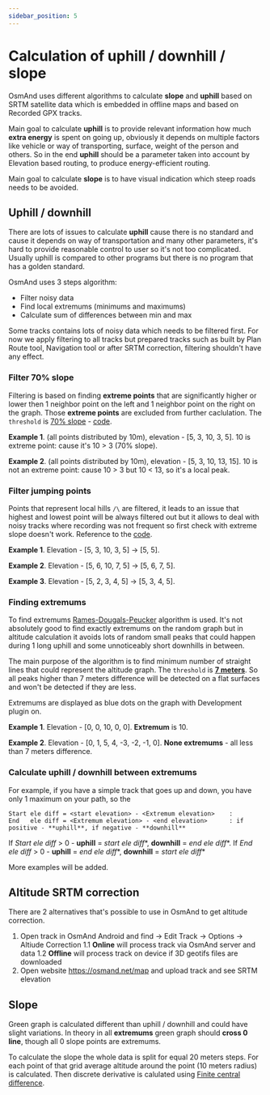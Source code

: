 ```yaml
---
sidebar_position: 5
---
```


# Calculation of uphill / downhill / slope

OsmAnd uses different algorithms to calculate **slope** and **uphill** based on SRTM satellite data which is embedded in offline maps 
and based on Recorded GPX tracks.

Main goal to calculate **uphill** is to provide relevant information how much **extra energy** is spent on going up, obviously it depends
on multiple factors like vehicle or way of transporting, surface, weight of the person and others. 
So in the end **uphill** should be a parameter taken into account by Elevation based routing, to produce energy-efficient routing.

Main goal to calculate **slope** is to have visual indication which steep roads needs to be avoided.

## Uphill / downhill 

There are lots of issues to calculate **uphill** cause there is no standard and cause it depends on way of transportation and 
many other parameters, it's hard to provide reasonable control to user so it's not too complicated. Usually uphill is compared to other programs
but there is no program that has a golden standard. 

OsmAnd uses 3 steps algorithm: 
- Filter noisy data 
- Find local extremums (minimums and maximums)
- Calculate sum of differences between min and max

Some tracks contains lots of noisy data which needs to be filtered first. For now we apply filtering to all tracks but prepared tracks such as built by 
Plan Route tool, Navigation tool or after SRTM correction, filtering shouldn't have any effect.

### Filter 70% slope
Filtering is based on finding **extreme points** that are significantly higher or lower then 1 neighbor point on the left and 1 neighbor point on the right on the graph. 
Those **extreme points** are excluded from further caclulation. The ```threshold``` is [70% slope](https://github.com/osmandapp/OsmAnd/blob/master/OsmAnd-java/src/main/java/net/osmand/gpx/ElevationApproximator.java#L11) -  [code](https://github.com/osmandapp/OsmAnd/blob/master/OsmAnd-java/src/main/java/net/osmand/gpx/ElevationApproximator.java#L72).

**Example 1**. (all points distributed by 10m), elevation - [5, 3, 10, 3, 5]. 10 is extreme point: cause it's 10 > 3 (70% slope).

**Example 2**. (all points distributed by 10m), elevation - [5, 3, 10, 13, 15]. 10 is not an extreme point: cause 10 > 3 but 10 < 13, so it's a local peak.

### Filter jumping points

Points that represent local hills ```/\``` are filtered, it leads to an issue that highest and lowest point will be always filtered out but it allows to deal with noisy tracks where recording was not frequent so first check with extreme slope doesn't work. Reference to the [code](https://github.com/osmandapp/OsmAnd/blob/master/OsmAnd-java/src/main/java/net/osmand/gpx/ElevationApproximator.java#L49).

**Example 1**. Elevation - [5, 3, 10, 3, 5] -> [5, 5].

**Example 2**. Elevation - [5, 6, 10, 7, 5] -> [5, 6, 7, 5].

**Example 3**. Elevation - [5, 2, 3, 4, 5] -> [5, 3, 4, 5].

### Finding extremums

To find extremums [Rames-Dougals-Peucker](https://en.wikipedia.org/wiki/Ramer%E2%80%93Douglas%E2%80%93Peucker_algorithm) algorithm is used. It's not absolutely good to find exactly extremums on the random graph
but in altitude calculation it avoids lots of random small peaks that could happen during 1 long uphill and some unnoticeably short downhills in between.

The main purpose of the algorithm is to find minimum number of straight lines that could represent the altitude graph. The ```threshold``` is **[7 meters](https://github.com/osmandapp/OsmAnd/blob/master/OsmAnd-java/src/main/java/net/osmand/gpx/ElevationDiffsCalculator.java#L13)**. So all peaks higher than 7 meters difference will be detected on a flat surfaces and won't be detected if they are less.

Extremums are displayed as blue dots on the graph with Development plugin on.

**Example 1**. Elevation - [0, 0, 10, 0, 0]. **Extremum** is 10.

**Example 2**. Elevation - [0, 1, 5, 4, -3, -2, -1, 0]. **None extremums** - all less than 7 meters difference.


### Calculate uphill / downhill between extremums

For example, if you have a simple track that goes up and down, you have only 1 maximum on your path, so the 
  ``` 
  Start ele diff = <start elevation> - <Extremum elevation>    : 
  End   ele diff = <Extremum elevation> - <end elevation>      : if positive - **uphill**, if negative - **downhill**
  ```
If *Start ele diff* > 0 - **uphill** = *start ele diff**, **downhill** = *end ele diff**.
If *End ele diff* > 0 - **uphill** = *end ele diff**, **downhill** = *start ele diff**


More examples will be added.


## Altitude SRTM correction

There are 2 alternatives that's possible to use in OsmAnd to get altitude correction. 
1. Open track in OsmAnd Android and find -> Edit Track -> Options -> Altiude Correction 
1.1 **Online**  will process track via OsmAnd server and data
1.2 **Offline**  will process track on device if 3D geotifs files are downloaded
2. Open website https://osmand.net/map and upload track and see SRTM elevation

## Slope

Green graph is calculated different than uphill / downhill and could have slight variations. In theory in all **extremums** green graph should **cross 0 line**, though all 0 slope points are extremums.

To calculate the slope the whole data is split for equal 20 meters steps. For each point of that grid average altitude around the point (10 meters radius) is calculated. Then discrete derivative is calulated using [Finite central difference](https://en.wikipedia.org/wiki/Finite_difference).
